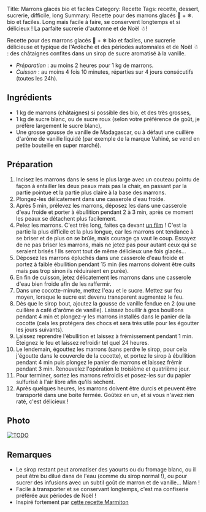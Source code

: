 Title: Marrons glacés bio et faciles
Category: Recette
Tags: recette, dessert, sucrerie, difficile, long
Summary: Recette pour des marrons glacés 🌰 + ❄. bio et faciles. Long mais facile à faire, se conservent longtemps et si délicieux ! La parfaite sucrerie d'automne et de Noël ☃!

Recette pour des marrons glacés 🌰 + ❄ bio et faciles, une sucrerie délicieuse et typique de l'Ardèche et des périodes automnales et de Noël ☃ : des châtaignes confites dans un sirop de sucre aromatisé à la vanille.

- *Préparation* : au moins 2 heures pour 1 kg de marrons.
- *Cuisson* : au moins 4 fois 10 minutes, réparties sur 4 jours consécutifs (toutes les 24h).

## Ingrédients
- 1 kg de marrons (châtaignes) si possible des bio, et des très grosses,
- 1 kg de sucre blanc, ou de sucre roux (selon votre préférence de goût, je préfère largement le sucre blanc),
- Une grosse gousse de vanille de Madagascar, ou à défaut une cuillère d'arôme de vanille liquidé (par exemple de la marque Vahiné, se vend en petite bouteille en super marché).

## Préparation
1. Incisez les marrons dans le sens le plus large avec un couteau pointu de façon à entailler les deux peaux mais pas la chair, en passant par la partie pointue et la partie plus claire à la base des marrons.
2. Plongez-les délicatement dans une casserole d'eau froide.
3. Après 5 min, prélevez les marrons, déposez les dans une casserole d'eau froide et porter à ébullition pendant 2 à 3 min, après ce moment les peaux se détachent plus facilement.
4. Pelez les marrons. C'est très long, faites ça devant [un film](http://perso.crans.org/besson/top10.fr.html#mes-10-films-preferes) ! C'est la partie la plus difficile et la plus longue, car les marrons ont tendance à se briser et de plus on se brûle, mais courage ça vaut le coup. Essayez de ne pas briser les marrons, mais ne jetez pas pour autant ceux qui se seraient brisés ! Ils seront tout de même délicieux une fois glacés...
5. Déposez les marrons épluchés dans une casserole d'eau froide et portez à faible ébullition pendant 15 min (les marrons doivent être cuits mais pas trop sinon ils réduiraient en purée).
6. En fin de cuisson, jetez délicatement les marrons dans une casserole d'eau bien froide afin de les raffermir.
7. Dans une cocotte-minute, mettez l'eau et le sucre. Mettez sur feu moyen, lorsque le sucre est devenu transparent augmentez le feu.
8. Dès que le sirop bout, ajoutez la gousse de vanille fendue en 2 (ou une cuillère à café d'arôme de vanille). Laissez bouillir à gros bouillons pendant 4 min et plongez-y les marrons installés dans le panier de la cocotte (cela les protégera des chocs et sera très utile pour les égoutter les jours suivants).
9. Laissez reprendre l'ébullition et laissez à frémissement pendant 1 min. Éteignez le feu et laissez refroidir tel quel 24 heures.
10. Le lendemain, égouttez les marrons (sans perdre le sirop, pour cela j'égoutte dans le couvercle de la cocotte), et portez le sirop à ébullition pendant 4 min puis plongez le panier de marrons et laissez frémir pendant 3 min. Renouvelez l'opération le troisième et quatrième jour.
11. Pour terminer, sortez les marrons refroidis et posez-les sur du papier sulfurisé à l'air libre afin qu'ils sèchent.
12. Après quelques heures, les marrons doivent être durcis et peuvent être transporté dans une boite fermée. Goûtez en un, et si vous n'avez rien raté, c'est délicieux !

## Photo
[![TODO]({filename}images/blank.png)](#)

## Remarques
- Le sirop restant peut aromatiser des yaourts ou du fromage blanc, ou il peut être bu dilué dans de l'eau (comme du sirop normal !), ou pour sucrer des infusions avec un subtil goût de marron et de vanille... Miam !
- Facile à transporter et se conservant longtemps, c'est ma confiserie préférée aux périodes de Noël !
- Inspiré fortement par [cette recette Marmiton](http://www.marmiton.org/recettes/recette_marrons-glaces-faciles_24480.aspx)